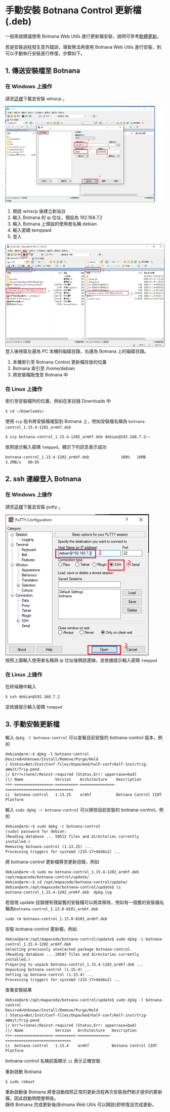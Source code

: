 # 手動安裝 Botnana Control 更新檔(.deb)

一般來說建議使用 Botnana Web Utils 進行更新檔安裝，說明可參考[軟體更新](../../update-software.md)。

若是安裝過程發生意外錯誤，導致無法再使用 Botnana Web Utils 進行安裝，則可以手動執行安裝進行修復，步驟如下。

## 1. 傳送安裝檔至 Botnana

### 在 Windows 上操作

請至[這裡](https://winscp.net/eng/download.php)下載並安裝 winscp 。

![](./winscp_1.png)  
1. 開啟 winscp 後建立新站台
2. 輸入 Botnana 的 ip 位址，預設為 192.168.7.2
3. 輸入 Botnana 上預設的使用者名稱 debian
4. 輸入密碼 temppwd
5. 登入

![](./winscp_2.png)  
登入後視窗左邊為 PC 本機的磁碟目錄，右邊為 Botnana 上的磁碟目錄。
1. 本機索引至 Botnana Control 更新檔存放的位置
2. Botnana 索引至 /home/debian
3. 將安裝檔拖曳至 Botnana 中

### 在 Linux 上操作

索引至安裝檔所的位置，例如在家目錄 Downloads 中
```
$ cd ~/Downloads/
```
使用 `scp` 指令將安裝檔複製到 Botnana 上，例如安裝檔名稱為 `botnana-control_1.15.4-1202_armhf.deb`
```
$ scp botnana-control_1.15.4-1202_armhf.deb debian@192.168.7.2:~
```
依照提示輸入密碼 `temppwd`，顯示下列訊息表示成功
```
botnana-control_1.15.4-1202_armhf.deb              100%   16MB   3.2MB/s   00:05
```

## 2. ssh 連線登入 Botnana

### 在 Windows 上操作

請至[這裡](https://www.putty.org/)下載並安裝 putty 。

![](./putty_1.png)  
按照上圖輸入使用者名稱與 ip 位址後開啟連線，並依據提示輸入密碼 `temppwd`

### 在 Linux 上操作

在終端機中輸入
```
$ ssh debian@192.168.7.2
```
並依據提示輸入密碼 `temppwd`


## 3. 手動安裝更新檔

輸入 `dpkg -l botnana-control` 可以查看目前安裝的 botnana-control 版本，例如
```
debian@arm:~$ dpkg -l botnana-control
Desired=Unknown/Install/Remove/Purge/Hold
| Status=Not/Inst/Conf-files/Unpacked/halF-conf/Half-inst/trig-aWait/Trig-pend
|/ Err?=(none)/Reinst-required (Status,Err: uppercase=bad)
||/ Name              Version    Architecture    Description
+++-=================-==========-===============-==============================
ii  botnana-control   1.13.25    armhf           Botnana Control IIOT Platform
```

輸入 `sudo dpkg -r botnana-control` 可以移除目前安裝的 botnana-control，例如
```
debian@arm:~$ sudo dpkg -r botnana-control
[sudo] password for debian: 
(Reading database ... 50512 files and directories currently installed.)
Removing botnana-control (1.13.25) ...
Processing triggers for systemd (215-17+deb8u2) ...
```

將 botnana-control 更新檔移至更新目錄，例如
```
debian@arm:~$ sudo mv botnana-control_1.15.4-1202_armhf.deb /opt/mapacode/botnana-control/update/
debian@arm:~$ cd /opt/mapacode/botnana-control/update/
debian@arm:/opt/mapacode/botnana-control/update$ ls
botnana-control_1.15.4-1202_armhf.deb  dpkg.log
```

若發現 update 目錄裡有殘留舊的安裝檔可以將其移除，例如有一個舊的安裝檔名稱為`botnana-control_1.13.0-0101_armhf.deb`
```
sudo rm botnana-control_1.13.0-0101_armhf.deb
```

安裝 botnana-control 更新檔，例如
```
debian@arm:/opt/mapacode/botnana-control/update$ sudo dpkg -i botnana-control_1.15.4-1202_armhf.deb 
Selecting previously unselected package botnana-control.
(Reading database ... 28587 files and directories currently installed.)
Preparing to unpack botnana-control_1.15.4-1202_armhf.deb ...
Unpacking botnana-control (1.15.4) ...
Setting up botnana-control (1.15.4) ...
Processing triggers for systemd (215-17+deb8u2) ...
```

查看安裝結果
```
debian@arm:/opt/mapacode/botnana-control/update$ sudo dpkg -l botnana-control
Desired=Unknown/Install/Remove/Purge/Hold
| Status=Not/Inst/Conf-files/Unpacked/halF-conf/Half-inst/trig-aWait/Trig-pend
|/ Err?=(none)/Reinst-required (Status,Err: uppercase=bad)
||/ Name              Version   Architecture   Description
+++-=================-=========-==============-=============================
ii  botnana-control   1.15.4    armhf          Botnana Control IIOT Platform
```
botnana-control 名稱前面顯示 `ii` 表示正確安裝  

重新啟動 Botnana
```
$ sudo reboot
```

重新啟動後 Botnana 將會自動按照正常的更新流程再次安裝我們剛才提供的更新檔，因此啟動時間會稍長。  
靜待 Botnana 完成更新後(Botnana Web Utils 可以開啟)即修復且完成更新。